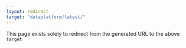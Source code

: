 ```yaml
---
layout: redirect
target: "dataplatform/latest/"
---
```


This page exists solely to redirect from the generated URL to the above `target`
